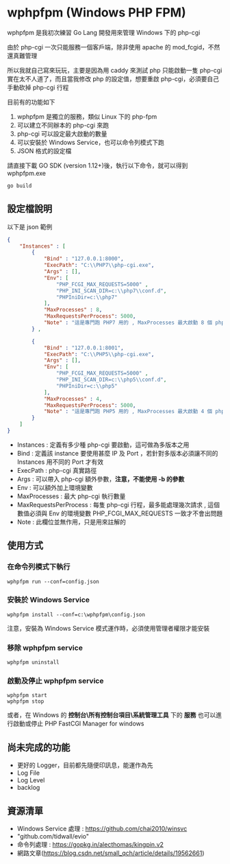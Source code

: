 # wphpfpm (Windows PHP FPM) #

wphpfpm 是我初次練習 Go Lang 開發用來管理 Windows 下的 php-cgi

由於 php-cgi 一次只能服務一個客戶端，除非使用 apache 的 mod_fcgid，不然還真難管理

所以我就自己寫來玩玩，主要是因為用 caddy 來測試 php 只能啟動一隻 php-cgi 實在太不人道了，而且當我修改 php 的設定值，想要重啟 php-cgi，必須要自己手動砍掉 php-cgi 行程

目前有的功能如下

1. wphpfpm 是獨立的服務，類似 Linux 下的 php-fpm
2. 可以建立不同辦本的 php-cgi 來跑
3. php-cgi 可以設定最大啟動的數量
4. 可以安裝於 Windows Service，也可以命令列模式下跑
5. JSON 格式的設定檔

請直接下載 GO SDK (version 1.12+)後，執行以下命令，就可以得到 wphpfpm.exe

~~~bash
go build
~~~





## 設定檔說明 ##

以下是 json 範例

```json
{
    "Instances" : [
        {
            "Bind" : "127.0.0.1:8000",
            "ExecPath": "C:\\PHP7\\php-cgi.exe",
            "Args" : [],
            "Env": [
                "PHP_FCGI_MAX_REQUESTS=5000" ,
                "PHP_INI_SCAN_DIR=c:\\php7\\conf.d",
                "PHPIniDir=c:\\php7"
            ],
            "MaxProcesses" : 8,
            "MaxRequestsPerProcess": 5000,
            "Note" : "這是專門跑 PHP7 用的 , MaxProcesses 最大啟動 8 個 php-cgi"
        } ,

        {
            "Bind" : "127.0.0.1:8001",
            "ExecPath": "C:\\PHP5\\php-cgi.exe",
            "Args" : [],
            "Env": [
                "PHP_FCGI_MAX_REQUESTS=5000" ,
                "PHP_INI_SCAN_DIR=c:\\php5\\conf.d",
                "PHPIniDir=c:\\php5"
            ],
            "MaxProcesses" : 4,
            "MaxRequestsPerProcess": 5000,
            "Note" : "這是專門跑 PHP5 用的 , MaxProcesses 最大啟動 4 個 php-cgi"
        }
    ]
}
```

- Instances : 定義有多少種 php-cgi 要啟動，這可做為多版本之用
- Bind : 定義該 instance 要使用甚麼 IP 及 Port ，若針對多版本必須讓不同的 Instances 用不同的 Port 才有效
- ExecPath : php-cgi 真實路徑
- Args : 可以帶入 php-cgi 額外參數，**注意，不能使用 -b 的參數**
- Env : 可以額外加上環境變數
- MaxProcesses : 最大 php-cgi 執行數量
- MaxRequestsPerProcess : 每隻 php-cgi 行程，最多能處理幾次請求 , 這個數值必須與 Env 的環境變數 PHP_FCGI_MAX_REQUESTS 一致才不會出問題
- Note : 此欄位並無作用，只是用來註解的



## 使用方式 ##

### 在命令列模式下執行 ###

```
wphpfpm run --conf=config.json
```

### 安裝於 Windows Service ###

```
wphpfpm install --conf=c:\wphpfpm\config.json
```

注意，安裝為 Windows Service 模式運作時，必須使用管理者權限才能安裝

### 移除 wphpfpm service ###

```
wphpfpm uninstall
```



### 啟動及停止 wphpfpm service ###

```
wphpfpm start
wphpfpm stop
```

或者，在 Windows 的 **控制台\所有控制台項目\系統管理工具** 下的 **服務** 也可以進行啟動或停止 PHP FastCGI Manager for windows



## 尚未完成的功能 ##

- 更好的 Logger，目前都先隨便印訊息，能運作為先
- Log File
- Log Level
- backlog

## 資源清單 ##

- Windows Service 處理 : https://github.com/chai2010/winsvc
- "github.com/tidwall/evio"
- 命令列處理 : https://gopkg.in/alecthomas/kingpin.v2
- 網路文章(https://blog.csdn.net/small_qch/article/details/19562661)